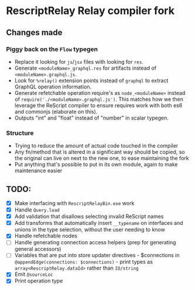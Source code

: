 # RescriptRelay Relay compiler fork

## Changes made

### Piggy back on the `Flow` typegen
* Replace it looking for `js`/`jsx` files with looking for `res`.
* Generate `<moduleName>_graphql.res` for artifacts instead of `<moduleName>.graphql.js`.
* Look for `%relay()` extension points instead of `graphql` to extract GraphQL operation information.
* Generate refetchable operation require's as `node_<moduleName>` instead of `require('./<moduleName>.graphql.js')`. This matches how we then leverage the ReScript compiler to ensure requires work with both es6 and commonjs (elaborate on this).
* Outputs "int" and "float" instead of "number" in scalar typegen.

### Structure
* Trying to reduce the amount of actual code touched in the compiler
* Any fn/method that is altered in a significant way should be copied, so the original can live on next to the new one, to ease maintaining the fork
* Put anything that's possible to put in its own module, again to make maintenance easier

## TODO:
* [x] Make interfacing with `RescriptRelayBin.exe` work
* [x] Handle `Query.load`
* [x] Add validation that disallows selecting invalid ReScript names
* [x] Add transforms that automatically insert `__typename` on interfaces and unions in the type selection, without the user needing to know
* [x] Handle refetchable nodes
* [ ] Handle generating connection access helpers (prep for generating general accessors)
* [ ] Variables that are put into store updater directives - $connections in `@appendEdge(connections: $connections)` - print types as `array<RescriptRelay.dataId>` rather than `ID/string`
* [x] Emit `@sourceLoc`
* [x] Print operation type
